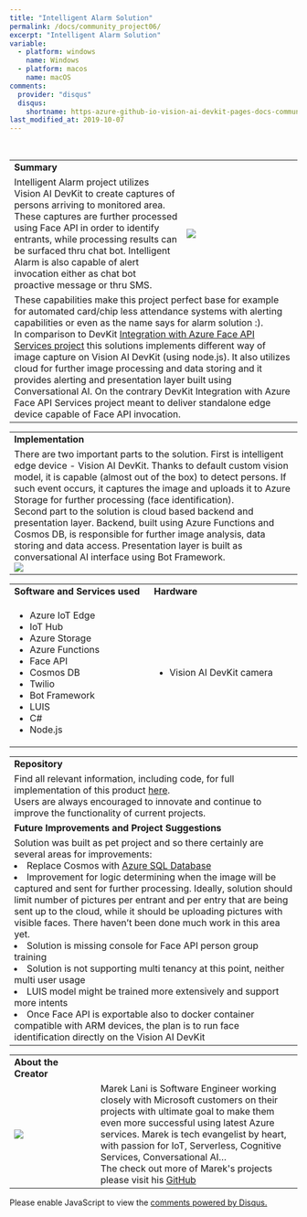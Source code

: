 ```yaml
---
title: "Intelligent Alarm Solution"
permalink: /docs/community_project06/
excerpt: "Intelligent Alarm Solution"
variable:
  - platform: windows
    name: Windows
  - platform: macos
    name: macOS
comments: 
  provider: "disqus"
  disqus: 
    shortname: https-azure-github-io-vision-ai-devkit-pages-docs-community-pr.disqus.com
last_modified_at: 2019-10-07
---
```

<br>
<html>
<table><tr><td><b>Summary</b></td></tr>
<tr><td width="60%">
Intelligent Alarm project utilizes Vision AI DevKit to create captures of persons arriving to monitored area. These captures are further processed using Face API in order to identify entrants, while processing results can be surfaced thru chat bot. Intelligent Alarm is also capable of alert invocation either as chat bot proactive message or thru SMS.
</td><td width="40%">
<img src="{{'assets/images/intelligent_alarm.jpg' | relative_url}}">
</td></tr>
<tr><td colspan="2">
These capabilities make this project perfect base for example for automated card/chip less attendance systems with alerting capabilities or even as the name says for alarm solution :).<br>
In comparison to DevKit <a href=" https://azure.microsoft.com/en-us/services/cognitive-services/face/" target="_blank">Integration with Azure Face API Services project</a> this solutions implements different way of image capture on Vision AI DevKit (using node.js). It also utilizes cloud for further image processing and data storing and it provides alerting and presentation layer built using Conversational AI. On the contrary DevKit Integration with Azure Face API Services project meant to deliver standalone edge device capable of Face API invocation. 
<br> </td></tr>
</table></html>

<html><table>
<tr><td>
<b> Implementation </b> </td></tr>
<tr><td>
There are two important parts to the solution. First is intelligent edge device - Vision AI DevKit. Thanks to default custom vision model, it is capable (almost out of the box) to detect persons. If such event occurs, it captures the image and uploads it to Azure Storage for further processing (face identification).  <br>
Second part to the solution is cloud based backend and presentation layer. Backend, built using Azure Functions and Cosmos DB, is responsible for further image analysis, data storing and data access. Presentation layer is built as conversational AI interface using Bot Framework.
<br>

<img src="{{'assets/images/PROJECT_intelligent_alarm.png' | relative_url}}">

</td></tr>
</table></html>
<html><table>
<tr>
    <td width = "50%"> <b> Software and Services used</b> </td>
    <td width = "50%"> <b> Hardware </b> </td> 
    <td rowspan="24"></td> </tr>
 <tr>
    <td> <ul type="disc" >
            <li>Azure IoT Edge</li>
            <li>IoT Hub</li>
            <li>Azure Storage</li>
            <li>Azure Functions</li>
            <li>Face API</li>
            <li>Cosmos DB</li>
            <li>Twilio</li>
            <li>Bot Framework</li>
            <li>LUIS</li>
            <li>C#</li>
            <li>Node.js</li>
         </ul> 
   </td> 
    <td> <ul type="disc">
            <li>Vision AI DevKit camera</li>
         </ul>
   </td>
</tr> 
</table></html>  

<html><table>
<tr><td><b> Repository </b></td></tr>
<tr><td>
Find all relevant information, including code, for full implementation of this product <a href="https://github.com/MarekLani/VisionDevKit-Intelligent-Alarm" target="_blank">here</a>. <br>
Users are always encouraged to innovate and continue to improve the functionality of current projects. 
</td></tr>
<tr><td>
<b> Future Improvements and Project Suggestions </b> </td></tr>
<tr><td>
Solution was built as pet project and so there certainly are several areas for improvements:<br>
<li>Replace Cosmos with <a href="https://azure.microsoft.com/en-us/services/sql-database/" target="_blank">Azure SQL Database</a></li>
<li>Improvement for logic determining when the image will be captured and sent for further processing. Ideally, solution should limit number of pictures per entrant and per entry that are being sent up to the cloud, while it should be uploading pictures with visible faces. There haven’t been done much work in this area yet.</li>
<li>Solution is missing console for Face API person group training</li>
<li>Solution is not supporting multi tenancy at this point, neither multi user usage</li>
<li>LUIS model might be trained more extensively and support more intents</li>
<li>Once Face API is exportable also to docker container compatible with ARM devices, the plan is to run face identification directly on the Vision AI DevKit</li>

</td></tr>
</table></html>

<html><table>
<tr><td width="30%"><b> About the Creator </b> </td></tr>
<tr><td rowspan="2" width="30%"> <img src="{{'assets/images/PERSON_marek.png' | relative_url}}"> </td></tr>
<tr><td width = "70%">
Marek Lani is Software Engineer working closely with Microsoft customers on their projects with ultimate goal to make them even more successful using latest Azure services. Marek is tech evangelist by heart, with passion for IoT, Serverless, Cognitive Services, Conversational AI…
<br>
The check out more of Marek's projects please visit his <a href="https://github.com/MarekLani" target="_blank">GitHub</a>
</td></tr>
</table></html>


<div id="disqus_thread"></div>
<script>

/**
*  RECOMMENDED CONFIGURATION VARIABLES: EDIT AND UNCOMMENT THE SECTION BELOW TO INSERT DYNAMIC VALUES FROM YOUR PLATFORM OR CMS.
*  LEARN WHY DEFINING THESE VARIABLES IS IMPORTANT: https://disqus.com/admin/universalcode/#configuration-variables*/
/*
var disqus_config = function () {
this.page.url = https://azure.github.io/Vision-AI-DevKit-Pages/docs/community_project02#;  // Replace PAGE_URL with your page's canonical URL variable
this.page.identifier = community_project_05; // Replace PAGE_IDENTIFIER with your page's unique identifier variable
};
*/
(function() { // DON'T EDIT BELOW THIS LINE
var d = document, s = d.createElement('script');
s.src = 'https://https-azure-github-io-vision-ai-devkit-pages.disqus.com/embed.js';
s.setAttribute('data-timestamp', +new Date());
(d.head || d.body).appendChild(s);
})();
</script>
<noscript>Please enable JavaScript to view the <a href="https://disqus.com/?ref_noscript">comments powered by Disqus.</a></noscript>



